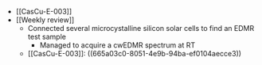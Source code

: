 - [[CasCu-E-003]]
- [[Weekly review]]
	- Connected several microcystalline silicon solar cells to find an EDMR test sample
		- Managed to acquire a cwEDMR spectrum at RT
	- [[CasCu-E-003]]: ((665a03c0-8051-4e9b-94ba-ef0104aecce3))